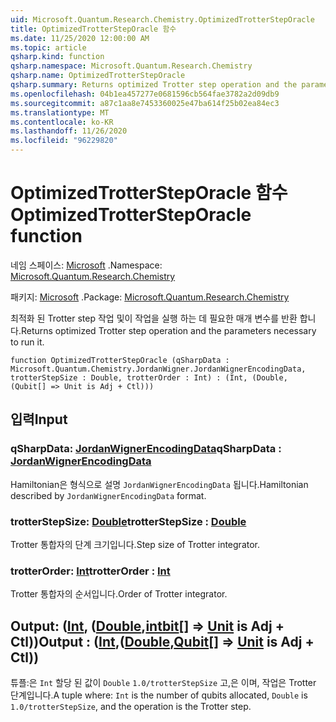 ```yaml
---
uid: Microsoft.Quantum.Research.Chemistry.OptimizedTrotterStepOracle
title: OptimizedTrotterStepOracle 함수
ms.date: 11/25/2020 12:00:00 AM
ms.topic: article
qsharp.kind: function
qsharp.namespace: Microsoft.Quantum.Research.Chemistry
qsharp.name: OptimizedTrotterStepOracle
qsharp.summary: Returns optimized Trotter step operation and the parameters necessary to run it.
ms.openlocfilehash: 04b1ea457277e0681596cb564fae3782a2d09db9
ms.sourcegitcommit: a87c1aa8e7453360025e47ba614f25b02ea84ec3
ms.translationtype: MT
ms.contentlocale: ko-KR
ms.lasthandoff: 11/26/2020
ms.locfileid: "96229820"
---
```

# <a name="optimizedtrottersteporacle-function"></a><span data-ttu-id="f6b89-102">OptimizedTrotterStepOracle 함수</span><span class="sxs-lookup"><span data-stu-id="f6b89-102">OptimizedTrotterStepOracle function</span></span>

<span data-ttu-id="f6b89-103">네임 스페이스: [Microsoft](xref:Microsoft.Quantum.Research.Chemistry) .</span><span class="sxs-lookup"><span data-stu-id="f6b89-103">Namespace: [Microsoft.Quantum.Research.Chemistry](xref:Microsoft.Quantum.Research.Chemistry)</span></span>

<span data-ttu-id="f6b89-104">패키지: [Microsoft](https://nuget.org/packages/Microsoft.Quantum.Research.Chemistry) .</span><span class="sxs-lookup"><span data-stu-id="f6b89-104">Package: [Microsoft.Quantum.Research.Chemistry](https://nuget.org/packages/Microsoft.Quantum.Research.Chemistry)</span></span>


<span data-ttu-id="f6b89-105">최적화 된 Trotter step 작업 및이 작업을 실행 하는 데 필요한 매개 변수를 반환 합니다.</span><span class="sxs-lookup"><span data-stu-id="f6b89-105">Returns optimized Trotter step operation and the parameters necessary to run it.</span></span>

```qsharp
function OptimizedTrotterStepOracle (qSharpData : Microsoft.Quantum.Chemistry.JordanWigner.JordanWignerEncodingData, trotterStepSize : Double, trotterOrder : Int) : (Int, (Double, (Qubit[] => Unit is Adj + Ctl)))
```


## <a name="input"></a><span data-ttu-id="f6b89-106">입력</span><span class="sxs-lookup"><span data-stu-id="f6b89-106">Input</span></span>

### <a name="qsharpdata--jordanwignerencodingdata"></a><span data-ttu-id="f6b89-107">qSharpData: [JordanWignerEncodingData](xref:Microsoft.Quantum.Chemistry.JordanWigner.JordanWignerEncodingData)</span><span class="sxs-lookup"><span data-stu-id="f6b89-107">qSharpData : [JordanWignerEncodingData](xref:Microsoft.Quantum.Chemistry.JordanWigner.JordanWignerEncodingData)</span></span>

<span data-ttu-id="f6b89-108">Hamiltonian은 형식으로 설명 `JordanWignerEncodingData` 됩니다.</span><span class="sxs-lookup"><span data-stu-id="f6b89-108">Hamiltonian described by `JordanWignerEncodingData` format.</span></span>


### <a name="trotterstepsize--double"></a><span data-ttu-id="f6b89-109">trotterStepSize: [Double](xref:microsoft.quantum.lang-ref.double)</span><span class="sxs-lookup"><span data-stu-id="f6b89-109">trotterStepSize : [Double](xref:microsoft.quantum.lang-ref.double)</span></span>

<span data-ttu-id="f6b89-110">Trotter 통합자의 단계 크기입니다.</span><span class="sxs-lookup"><span data-stu-id="f6b89-110">Step size of Trotter integrator.</span></span>


### <a name="trotterorder--int"></a><span data-ttu-id="f6b89-111">trotterOrder: [Int](xref:microsoft.quantum.lang-ref.int)</span><span class="sxs-lookup"><span data-stu-id="f6b89-111">trotterOrder : [Int](xref:microsoft.quantum.lang-ref.int)</span></span>

<span data-ttu-id="f6b89-112">Trotter 통합자의 순서입니다.</span><span class="sxs-lookup"><span data-stu-id="f6b89-112">Order of Trotter integrator.</span></span>



## <a name="output--intdoublequbit--unit--is-adj--ctl"></a><span data-ttu-id="f6b89-113">Output: ([Int](xref:microsoft.quantum.lang-ref.int), ([Double](xref:microsoft.quantum.lang-ref.double),[intbit](xref:microsoft.quantum.lang-ref.qubit)[] => [Unit](xref:microsoft.quantum.lang-ref.unit)  is Adj + Ctl))</span><span class="sxs-lookup"><span data-stu-id="f6b89-113">Output : ([Int](xref:microsoft.quantum.lang-ref.int),([Double](xref:microsoft.quantum.lang-ref.double),[Qubit](xref:microsoft.quantum.lang-ref.qubit)[] => [Unit](xref:microsoft.quantum.lang-ref.unit)  is Adj + Ctl))</span></span>

<span data-ttu-id="f6b89-114">튜플:은 `Int` 할당 된 값이 `Double` `1.0/trotterStepSize` 고,은 이며, 작업은 Trotter 단계입니다.</span><span class="sxs-lookup"><span data-stu-id="f6b89-114">A tuple where: `Int` is the number of qubits allocated, `Double` is `1.0/trotterStepSize`, and the operation is the Trotter step.</span></span>